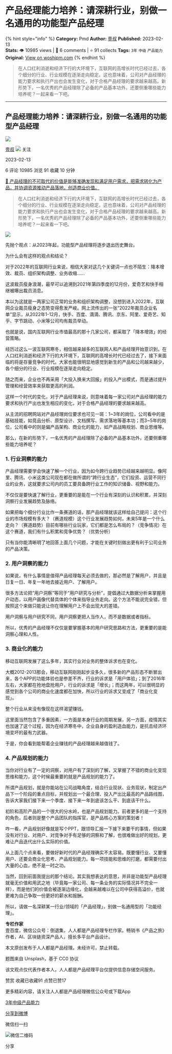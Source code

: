 # 产品经理能力培养：请深耕行业，别做一名通用的功能型产品经理
{% hint style="info" %}
**Category:** Pmd
**Author:** [壹叔](https://www.woshipm.com/u/137987)
**Published:** 2023-02-13  
**Stats:** 👁️ 10985 views | 💬 6 comments | ⭐ 91 collects
**Tags:** `3年` `中级` `产品能力`
**Original:** [View on woshipm.com](https://www.woshipm.com/pmd/5752036.html)
{% endhint %}
> 在人口红利消逝和经济下行的大环境下，互联网的高增长时代已经过去，各个细分的行业、行业规模在逐渐走向稳定。这也意味着，公司对产品经理的能力要求和执行产出也会发生变化，对于合格产品经理的要求越来越高。新形势下，一名优秀的产品经理除了必备的产品基本功外，还要侧重哪些能力培养呢？一起来看一下吧。

---

## 产品经理能力培养：请深耕行业，别做一名通用的功能型产品经理

[![](https://static.woshipm.com/view/woshipm_api_def_20230221230113_4363.jpeg?imageView2/1/w/72/h/72/q/100)](https://www.woshipm.com/u/137987)

[壹叔](https://www.woshipm.com/u/137987) ![](https://static.woshipm.com/tag/1121_1@2x.png) 关注

2023-02-13

6 评论 10985 浏览 91 收藏 10 分钟

[🔗 产品经理的不可取代的价值是能够准确发现和满足用户需求，把需求转化为产品，并协调资源推动产品落地，创造商业价值。](https://ke.qidianla.com/courses/90pm)

> 在人口红利消逝和经济下行的大环境下，互联网的高增长时代已经过去，各个细分的行业、行业规模在逐渐走向稳定。这也意味着，公司对产品经理的能力要求和执行产出也会发生变化，对于合格产品经理的要求越来越高。新形势下，一名优秀的产品经理除了必备的产品基本功外，还要侧重哪些能力培养呢？一起来看一下吧。

![](https://image.woshipm.com/wp-files/2023/02/2NHvgzVqaEFyx8YCTJId.png)

先抛个观点：从2023年起，功能型产品经理将逐步退出历史舞台。

为什么会有这样的观点和结论？

对于2022年的互联网行业来说，相信大家对这几个关键词一点也不陌生：降本增效、裁员、组织架构调整、业务收缩……

这波裁员瘦身浪潮，最早可以追溯到2021年第四季度的12月份，爱奇艺和快手相继被曝出裁员消息。

本以为这就是一两家公司正常的业务和组织架构调整，没想到进入2022年，互联网企业裁员瘦身之态势变得愈发严峻。网上流传出的一张“2022年裁员企业名单”显示，从2022年1-12月，快手、百度、滴滴、腾讯、京东、阿里、爱奇艺、知乎、字节跳动、小米等公司均有裁员举动。

也就是说，国内互联网行业市值最高的那十几家公司，都采取了「降本增效」的经营策略。

经历过这么一波互联网寒冬，相信越来越多的互联网人和产品经理开始意识到，在人口红利消逝和经济下行的大环境下，互联网的高增长时代已经过去了，接下来面临的将是存量竞争的时代。大家也能很明显地感觉到新生的产品和公司越来越少，各个细分的行业、行业规模在逐渐走向稳定。

随之而来，企业也不再采用「大投入换来大回报」的投入产出模式，而是通过提升管理和经营效率来获取更高的利润。

这样一个时代的变化，对于产品经理来说，则意味着每一家公司对产品经理的能力要求和执行产出也发生相应的变化，对于合格产品经理的要求越来越高。

从主流的招聘网站对产品经理岗位要求也可见一斑：1~3年的岗位，公司看中的是基础技能，如竞品分析、原型设计、文档撰写、需求落地等基本功；而3~5年的岗位，公司看中的则是偏产品架构、商业化的能力，如产品战略规划、商业思维等。

那么，在新的形势下，一名优秀的产品经理除了必备的产品基本功外，还要侧重哪些能力培养呢？

### 1\. 行业洞察的能力

产品经理需要学会快速了解一个行业，因为如今跨行业趋势已经越来越明显。像阿里、腾讯、小米这类公司现在都在做所谓的“跨行业生态”，它们投资、运营不同行业的业务，这就要求公司内的员工要具备跨行业工作的知识储备、视野和能力。

不仅仅是要快速了解行业，更重要的是能在一个行业有深刻的认识和积累，并深刻洞察行业发展趋势及脉络。

如果把每个细分行业比作一条赛道的话，那产品经理就该这样给自己提问：这个行业的市场规模有多大？（赛道规模）这个行业发展趋势如何，未来5年是一个什么走向？（赛道趋势）目前有哪些行业玩家，它们都是怎么布局的？（竞争情况）在这个赛道，我们有什么积累和竞争优势？（优势分析）

只有当你能清晰明了地回答上面几个问题，才能在关键时刻做出更有利于公司业务的产品决策。

### 2\. 用户洞察的能力

如果说，有什么事情是值得产品经理每天必须去做的，那必然是了解用户，并且是日复一日、年复一年地去接近用户、了解用户。

很多方法论把“用户洞察”等同于“用户研究与分析”，提倡通过大数据分析来掌握用户动态，以用户画像代替具体的个体来指导业务走向。这个方法不能说完全错，但按照这个来做只能说让你在理解用户上不会出现大的差错。

用户洞察与用户研究不同，用户洞察更把人当作人，而不是数据或者指标。

所以，优秀的产品经理不仅仅是要掌握基本的用户研究思路和方法，更重要的是能洞察心理和人性。

### 3\. 商业化的能力

移动互联网发展了这么多年，其实行业对业务的整体诉求也在变化。

大概2012-2013那会，移动互联网刚刚起步没多久，很多新的产品形态不断冒出来，各个APP的功能体验也是参差不齐，行业的诉求是「用户体验」；到了2016年左右，大家都在抢地盘抢用户，行业的诉求是「增长」；而这两年，可以很明显的感觉到各个公司的商业化速度都在加快，所以行业的诉求又变成了「商业化变现」。

整个行业从来没有像现在这样渴望赚钱。

这里面当然包含了多重因素，一方面是本身行业的周期发展，另一方面，疫情其实也加速了这个过程，因为在经济寒冬中，企业自身的盈利造血能力，是抗击经济环境变坏的最有力武器。

于是，你会看到能帮着企业赚钱的产品经理越来越值钱了。

### 4\. 产品规划的能力

当你对行业有了一定的洞察，对用户有了深刻的了解，又掌握了不错的商业化变现思维和能力，这个时候最重要的就是产品规划的能力了。

所谓产品规划，就是你能站在公司战略角度，结合行业现状、业务现状，制定出产品下一个阶段的重点目标，并规划出一个最合理、投入产出比最高的产品路线图，告诉大家我们接下来一个季度、接下来一年到底该怎么干、到底该干什么。

初阶和高阶产品的一个很大的分水岭，也是产品规划能力。前者更多的是一个支持的角色，后者则是整个产品团队的指挥官，是产品核心方案的策划者！

咋一看，产品规划好像就是写个PPT，跟领导汇报一下接下来要干的事情，但如果没有对行业、对用户、对竞争对手有足够的洞察和了解，也很难做出好的规划，更难让产品迭代出什么实际的价值。

从上面几个点来看，要做好新时代的产品经理确实不太容易。既要懂行业、又要懂用户、还要会商业化思考、产品规划能力。每一项技能和思维的打磨，都需要付出大量的心血，绝不是一时之功。

当然，回到前面我提出的那个结论。其实我想表达的意思，并非是功能型产品经理就毫无价值和用武之地（毕竟每一家公司、每一条业务的实际情况并不完全一样），而是他们的价值会被逐渐边缘化，会越来越难以在公司中获得高溢价，也就更难为自己争取一份更好的薪水和报酬。

所以，请做一名深耕某一行业/领域的「产品经理」，别做一名通用型的「功能经理」。

**专栏作家**  
壹百度，微信公众号：倒退集，人人都是产品经理专栏作家。畅销书《产品之旅》作者，AI、区块链资深产品人，擅长多平台产品设计。

本文原创发布于人人都是产品经理。未经许可，禁止转载。

题图来自 Unsplash，基于 CC0 协议

该文观点仅代表作者本人，人人都是产品经理平台仅提供信息存储空间服务。

赞赏 收藏已收藏91 点赞已赞17

更多精彩内容，请关注人人都是产品经理微信公众号或下载App

[3年](https://www.woshipm.com/tag/3%e5%b9%b4)[中级](https://www.woshipm.com/tag/%e4%b8%ad%e7%ba%a7)[产品能力](https://www.woshipm.com/tag/%e4%ba%a7%e5%93%81%e8%83%bd%e5%8a%9b)

[分享到微博](https://service.weibo.com/share/share.php?appkey=2775287854&title=产品经理能力培养：请深耕行业，别做一名通用的功能型产品经理&url=https://www.woshipm.com/pmd/5752036.html&pic=https://image.woshipm.com/wp-files/2023/02/2NHvgzVqaEFyx8YCTJId.png)

微信扫一扫

![微信二维码](https://api.pwmqr.com/qrcode/create/?url=https://www.woshipm.com/pmd/5752036.html)

分享